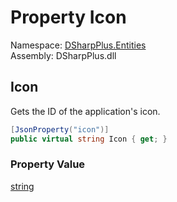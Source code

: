# Property Icon

Namespace: [DSharpPlus.Entities](DSharpPlus.Entities.md)  
Assembly: DSharpPlus.dll

## <a id="DSharpPlus_Entities_DiscordMessageApplication_Icon"></a>Icon

Gets the ID of the application's icon.

```csharp
[JsonProperty("icon")]
public virtual string Icon { get; }
```

### Property Value

[string](https://learn.microsoft.com/dotnet/api/system.string)

